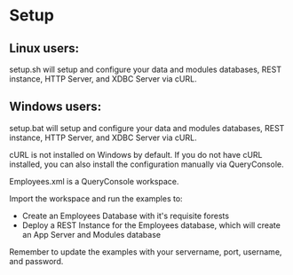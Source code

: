 # Setup

## Linux users:

setup.sh will setup and configure your data and modules databases, REST instance, HTTP Server, and XDBC Server via cURL.

## Windows users:
setup.bat will setup and configure your data and modules databases, REST instance, HTTP Server, and XDBC Server via cURL.

cURL is not installed on Windows by default.  If you do not have cURL installed, you can also install the configuration manually via QueryConsole.
 
Employees.xml is a QueryConsole workspace.

Import the workspace and run the examples to:
- Create an Employees Database with it's requisite forests
- Deploy a REST Instance for the Employees database, which will create an App Server and Modules database

Remember to update the examples with your servername, port, username, and password.
